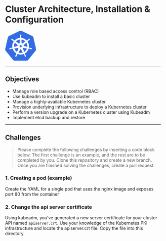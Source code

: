 # Cluster Architecture, Installation & Configuration

<img src="https://github.com/kubernetes/kubernetes/raw/master/logo/logo.png" width="100">

----

## Objectives
* Manage role based access control (RBAC)
* Use kubeadm to install a basic cluster
* Manage a highly-available Kubernetes cluster
* Provision underlying infrastructure to deploy a Kubernetes cluster
* Perform a version upgrade on a Kubernetes cluster using Kubeadm
* Implement etcd backup and restore

---

## Challenges

> Please complete the following challenges by inserting a code block below. The first challenge is an example, and the rest are to be completed by you. Clone this repository and create a new branch. Once you are finished solving the challenges, create a pull request.

### 1. Creating a pod (example)
Create the YAML for a single pod that uses the nginx image and exposes port 80 from the container

> 

### 2. Change the api server certificate
Using kubeadm, you've generated a new server certificate for your cluster API named `apiserver.crt`. Use your knowledge of the Kubernetes PKI infrastructure and locate the apiserver.crt file. Copy the file into this directory.